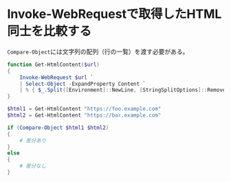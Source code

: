 # Invoke-WebRequestで取得したHTML同士を比較する
`Compare-Object`には文字列の配列（行の一覧）を渡す必要がある。  

```ps1
function Get-HtmlContent($url)
{
    Invoke-WebRequest $url `
    | Select-Object -ExpandProperty Content `
    | % { $_.Split([Environment]::NewLine, [StringSplitOptions]::RemoveEmptyEntries) }
}

$html1 = Get-HtmlContent "https://foo.example.com"
$html2 = Get-HtmlContent "https://bar.example.com"

if (Compare-Object $html1 $html2)
{
    # 差分あり
}
else
{
    # 差分なし
}
```